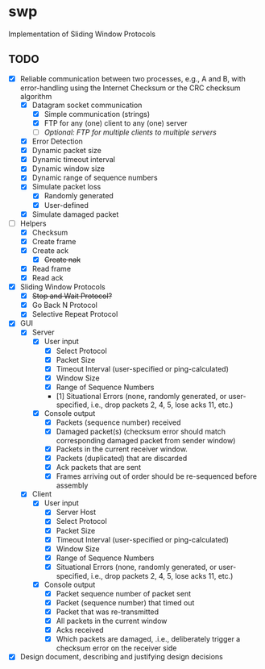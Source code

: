 # swp
Implementation of Sliding Window Protocols

## TODO
- [x] Reliable communication between two processes, e.g., A and B, with error-handling using the Internet Checksum or the CRC checksum algorithm
  - [x] Datagram socket communication
    - [x] Simple communication (strings)
    - [x] FTP for any (one) client to any (one) server
    - [ ] _Optional: FTP for multiple clients to multiple servers_
  - [x] Error Detection
  - [x] Dynamic packet size
  - [x] Dynamic timeout interval
  - [x] Dynamic window size
  - [x] Dynamic range of sequence numbers
  - [x] Simulate packet loss
    - [x] Randomly generated
    - [x] User-defined
  - [x] Simulate damaged packet

- [ ] Helpers
  - [x] Checksum
  - [x] Create frame
  - [x] Create ack
    - [x] ~~Create nak~~
  - [x] Read frame
  - [x] Read ack

- [x] Sliding Window Protocols
  - [x] ~~Stop and Wait Protocol?~~
  - [x] Go Back N Protocol
  - [x] Selective Repeat Protocol

- [x] GUI
  - [x] Server
    - [x] User input
      - [x] Select Protocol
      - [x] Packet Size
      - [x] Timeout Interval (user-specified or ping-calculated)
      - [x] Window Size
      - [x] Range of Sequence Numbers
      - [1] Situational Errors (none, randomly generated, or user-specified, i.e., drop packets 2, 4, 5, lose acks 11, etc.)
    - [x] Console output
      - [x] Packets (sequence number) received
      - [x] Damaged packet(s) (checksum error should match corresponding damaged packet from sender window)
      - [x] Packets in the current receiver window.
      - [x] Packets (duplicated) that are discarded
      - [x] Ack packets that are sent
      - [x] Frames arriving out of order should be re-sequenced before assembly
  - [x] Client
    - [x] User input
      - [x] Server Host
      - [x] Select Protocol
      - [x] Packet Size
      - [x] Timeout Interval (user-specified or ping-calculated)
      - [x] Window Size
      - [x] Range of Sequence Numbers
      - [x] Situational Errors (none, randomly generated, or user-specified, i.e., drop packets 2, 4, 5, lose acks 11, etc.)
    - [x] Console output
      - [x] Packet sequence number of packet sent
      - [x] Packet (sequence number) that timed out
      - [x] Packet that was re-transmitted
      - [x] All packets in the current window
      - [x] Acks received
      - [x] Which packets are damaged, .i.e., deliberately trigger a checksum error on the receiver side

- [x] Design document, describing and justifying design decisions
